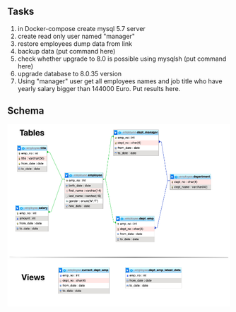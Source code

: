 ## Tasks
1. in Docker-compose create mysql 5.7 server
2. create read only user named "manager"
3. restore employees dump data from link
4. backup data (put command here)
5. check whether upgrade to 8.0 is possible using mysqlsh (put command here)
6. upgrade database to 8.0.35 version
7. Using "manager" user get all employees names and job title who have yearly salary bigger than 144000 Euro. Put results here.

## Schema

![Schema](dataset_large/schema.png)